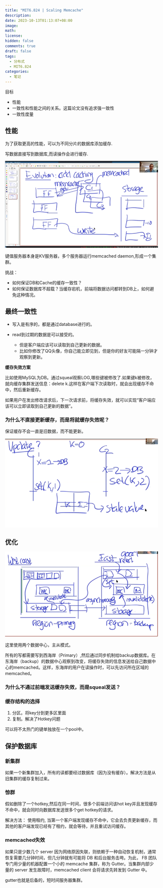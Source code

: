 ```yaml
---
title: "MIT6.824 | Scaling Memcache"
description: 
date: 2023-10-13T01:13:07+08:00
image: 
math: 
license: 
hidden: false
comments: true
draft: false
tags:
  - 分布式
  - MIT6.824
categories:
  - 笔记
---
```




目标

- 性能
- 一致性和性能之间的关系。这篇论文没有追求强一致性
- 一致性度量



## 性能

为了获取更高的性能，可以为不同分片的数据库添加缓存.

写数据直接写到数据库,而读操作会进行缓存.

![](blog20231104225740.png)

键值服务器本身是KV服务器，多个服务器运行memcached daemon,形成一个集群。



挑战：

- 如何保证DB和Cache的缓存一致性？
- 如何保证数据库不超载？当缓存宕机，前端将数据访问都转到DB上，如何避免这种情况。

## 最终一致性

- 写入是有序的，都是通过database进行的。

- read到过期的数据是可以接受的。
  - 但是客户端应该可以读取到自己更新的数据。
  - 比如你修改了QQ头像，你自己能立即见到，但是你的好友可能隔一分钟才观察到更新。



**缓存失效方案**

比如使用MySQL为DB。通过squeal观察LOG,哪些键被修改了.如果键k被修改，就向缓存集群发送信息：delete k.这样在客户端下次读取时，就会出现缓存不命中，然后重新缓存。

如果用户在发出修改请求后，下一次请求前，将缓存失效，就可以实现“客户端应该可以立即读取到自己更新的数据”。



### **为什么不直接更新缓存，而是将就缓存失效呢？**

保证缓存不会一直是旧数据，而不能更新。

![](blog20231104232549.png)

## 优化

![image-20231104233046513](blogimage-20231104233046513.png)

这里使用两个数据中心，主从模式。

所有的写都需要写到西海岸（Primary）,然后通过同步机制给backup数据库。在东海岸（backup）的数据中心观察到改变，将缓存失效的信息发送给自己数据中心的memcached。这样，东海岸的用户在读操作时，可以先访问所在区域的memcached。

### 为什么不通过前端发送缓存失效，而是squeal发送？

### 缓存结构的选择

1. 分区。将key分到更多区里面
2. 复制。解决了Hotkey问题

可以将不太热门的键单独放在一个pool中。

## 保护数据库

### 新集群

如果一个新集群加入，所有的读都要经过数据库（因为没有缓存）。解决方法是从旧集群的缓存复制过来。

### 惊群

假如删除了一个hotkey,然后在同一时间，很多个前端访问该hot key并且发现缓存不命中，就会同时向数据库发送很多个get hotkey的请求。

解决方法： 使用租约, 当第一个客户端发现缓存不命中，它会去负责更新缓存，而其他的客户端发现已经有了租约，就会等待，并且重试访问缓存。

  

### memcached失效

如果只是少数几个 server 因为网络原因失联，则依赖于一种自动恢复机制，通常恢复需要几分钟时间，但几分钟就有可能将 DB 和后台服务击垮。为此， FB 团队专门用少量的机器配置一个小的 memcache 集群，称为 Gutter。当集群内部少量的 server 发生故障时，memcached client 会将请求先转发到 Gutter 中。

gutter也就是后备的，短时间服务器集群。